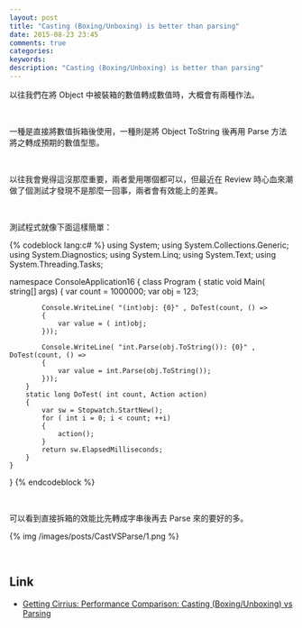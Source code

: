 ```yaml
---
layout: post
title: "Casting (Boxing/Unboxing) is better than parsing"
date: 2015-08-23 23:45
comments: true
categories: 
keywords: 
description: "Casting (Boxing/Unboxing) is better than parsing"
---
```


以往我們在將 Object 中被裝箱的數值轉成數值時，大概會有兩種作法。  

<!-- More -->

<br/>

 
一種是直接將數值拆箱後使用，一種則是將 Object ToString 後再用 Parse 方法將之轉成預期的數值型態。

<br/>


以往我會覺得這沒那麼重要，兩者愛用哪個都可以，但最近在 Review 時心血來潮做了個測試才發現不是那麼一回事，兩者會有效能上的差異。  

<br/>


測試程式就像下面這樣簡單：    

{% codeblock lang:c# %}
using System;
using System.Collections.Generic;
using System.Diagnostics;
using System.Linq;
using System.Text;
using System.Threading.Tasks;

namespace ConsoleApplication16
{
    class Program
    {
        static void Main( string[] args)
        {
            var count = 1000000;
            var obj = 123;

            Console.WriteLine( "(int)obj: {0}" , DoTest(count, () =>
            {
                var value = ( int)obj;
            }));

            Console.WriteLine( "int.Parse(obj.ToString()): {0}" , DoTest(count, () =>
            {
                var value = int.Parse(obj.ToString());
            }));
        }
        static long DoTest( int count, Action action)
        {
            var sw = Stopwatch.StartNew();
            for ( int i = 0; i < count; ++i)
            {
                action();
            }
            return sw.ElapsedMilliseconds;
        }
    }
}
{% endcodeblock %}

<br/>


可以看到直接拆箱的效能比先轉成字串後再去 Parse 來的要好的多。  

{% img /images/posts/CastVSParse/1.png %}

<br/>

Link
----
* [Getting Cirrius: Performance Comparison: Casting (Boxing/Unboxing) vs Parsing](http://www.gettingcirrius.com/2010/11/performance-comparison-casting.html)
